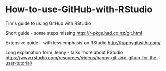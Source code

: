 # How-to-use-GitHub-with-RStudio
Tim's guide to using GitHub with RStudio

Short guide - some steps missing
http://r-pkgs.had.co.nz/git.html

Extensive guide - with less emphasis on RStudio
http://happygitwithr.com/

Long explanation form Jenny - talks more about RStudio
https://www.rstudio.com/resources/videos/happy-git-and-gihub-for-the-user-tutorial/
